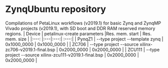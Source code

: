 # ZynqUbuntu repository
Compilations of PetaLinux workflows (v2019.1) for basic Zynq and ZynqMP Vivado projects (v2019.1), with SD boot and DDR RAM reserved memory regions.
| Device        | petalinux-create parameters |Res. mem. start | Res. mem. size  |
|:---: |:---|:---:| :---:|
| PynqZ1 | --type project --template zynq   | 0x1000_0000 | 0x1000_0000 |
| ZC706  | --type project --source xilinx-zc706-v2019.1-final.bsp | 0x2000_0000      |   0x2000_0000 |
| ZCU111 | --type project --source xilinx-zcu111-v2019.1-final.bsp   | 0x2000_0000      |   0x2000_0000 |


